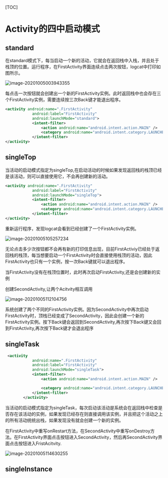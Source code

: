[TOC]

# Activity的四中启动模式



## standard



在standard模式下，每当启动一个新的活动，它就会在返回栈中入栈，并且处于栈顶的位置。运行程序，在FirstActivity界面连续点击两次按钮，logcat中打印如图所示。

![image-20201005003943355](https://qiyewuan-1302629736.cos.ap-nanjing.myqcloud.com/img/image-20201005003944382.png)

每点击一次按钮就会创建出一个新的FirstActivity实例。此时返回栈中也会存在三个FirstActivity实例，需要连续按三次Back键才能退出程序。

```xml
<activity android:name=".FirstActivity"
            android:label="FirstActivity"
            android:launchMode="standard">
            <intent-filter>
                <action android:name="android.intent.action.MAIN" />
                <category android:name="android.intent.category.LAUNCHER" />
            </intent-filter>
</activity>
```



## singleTop

当活动的启动模式指定为singleTop,在启动活动的时候如果发现返回栈的栈顶已经是该活动，则可以直接使用它，不会再创建新的活动。

```xml
<activity android:name=".FirstActivity"
            android:label="FirstActivity"
            android:launchMode="singleTop">
            <intent-filter>
                <action android:name="android.intent.action.MAIN" />
                <category android:name="android.intent.category.LAUNCHER" />
            </intent-filter>
</activity>
```

重新运行程序，发现logcat会看到已经创建了一个FirstActivity实例。

![image-20201005105257234](https://qiyewuan-1302629736.cos.ap-nanjing.myqcloud.com/img/image-20201005105257234.png)

无论点击多少次按钮都不会再有新的打印信息出现，目前FirstActiviy已经处于返回栈的栈顶，每当想要启动一个FirstActivity时会直接使用栈顶的活动，因此FirstActivity也只有一个实例，按一次Back键就可以退出程序。



当FirstActivity没有在栈顶位置时，此时再次启动FirstActivity,还是会创建新的实例

创建SecondActivity,让两个Acitvity相互调用

![image-20201005112104756](https://qiyewuan-1302629736.cos.ap-nanjing.myqcloud.com/img/image-20201005112104756.png)

系统创建了两个不同的FirstActivity实例。因为SecondActivity中再次启动FirstActivity时，顶栈已经变成了SecondActivity，因此会创建一个新的FirstActivity实例。按下Back键会返回到SecondActivity,再次按下Back键又会回到FirstActivity,再次按下Back键才会退出程序



## singleTask



```xml
 <activity
            android:name=".FirstActivity"
            android:label="FirstActivity"
            android:launchMode="singleTask">
            <intent-filter>
                <action android:name="android.intent.action.MAIN" />

                <category android:name="android.intent.category.LAUNCHER" />
            </intent-filter>
        </activity>
```

当活动的启动模式指定为singleTask，每次启动该活动是系统会在返回栈中检查是否存在该活动的实例，如果发现已经存在则直接调用该实例，并且把这个活动之上的所有活动统统出栈，如果发现没有就会创建一个新的实例。

在FirstActivity中重写onRestart方法，在SecondActivity中重写onDestroy方法。在FirstActivity界面点击按钮进入SecondActivity，然后再SecondActivity界面点击按钮进入FristAcitvity.

![image-20201005114630255](https://qiyewuan-1302629736.cos.ap-nanjing.myqcloud.com/img/image-20201005114630255.png)



##  singleInstance

